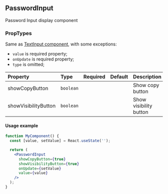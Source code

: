 ## PasswordInput

Password Input display component

### PropTypes

Same as [TextInput component](https://github.com/gravity-ui/uikit/blob/main/src/components/controls/TextInput/README.md), with some exceptions:

- `value` is required property;
- `onUpdate` is required property;
- `type` is omitted;

| Property             | Type      | Required | Default | Description            |
| :------------------- | :-------- | :------- | :------ | :--------------------- |
| showCopyButton       | `boolean` |          |         | Show copy button       |
| showVisibilityButton | `boolean` |          |         | Show visibility button |

#### Usage example

```jsx harmony
function MyComponent() {
  const [value, setValue] = React.useState('');

  return (
    <PasswordInput
      showCopyButton={true}
      showVisibilityButton={true}
      onUpdate={setValue}
      value={value}
    />
  );
}
```
